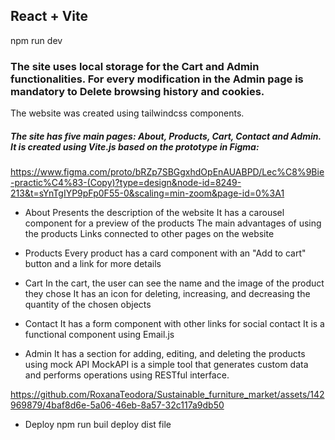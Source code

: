 ## React + Vite

npm run dev

### The site uses local storage for the Cart and Admin functionalities. For every modification in the Admin page is mandatory to Delete browsing history and cookies.

The website was created using tailwindcss components.

##### The site has five main pages: About, Products, Cart, Contact and Admin. It is created using Vite.js based on the prototype in Figma:

https://www.figma.com/proto/bRZp7SBGgxhdOpEnAUABPD/Lec%C8%9Bie-practic%C4%83-(Copy)?type=design&node-id=8249-213&t=sYnTgIYP9pFp0F55-0&scaling=min-zoom&page-id=0%3A1

- About
  Presents the description of the website
  It has a carousel component for a preview of the products
  The main advantages of using the products
  Links connected to other pages on the website

- Products
  Every product has a card component with an "Add to cart" button and a link for more details

- Cart
  In the cart, the user can see the name and the image of the product they chose
  It has an icon for deleting, increasing, and decreasing the quantity of the chosen objects

- Contact
  It has a form component with other links for social contact
  It is a functional component using Email.js

- Admin
  It has a section for adding, editing, and deleting the products using mock API
  MockAPI is a simple tool that generates custom data and performs operations using RESTful interface.

https://github.com/RoxanaTeodora/Sustainable_furniture_market/assets/142969879/4baf8d6e-5a06-46eb-8a57-32c117a9db50

- Deploy
  npm run buil
  deploy dist file
